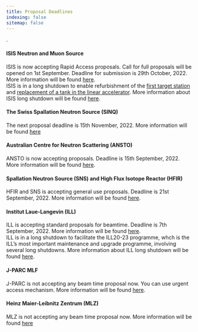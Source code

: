 ```yaml
---
title: Proposal Deadlines
indexing: false
sitemap: false
---
```


.

#### ISIS Neutron and Muon Source
ISIS is now accepting Rapid Access proposals.  Call for full proposals will be opened on 1st September. Deadline for submission is 29th October, 2022. More information will be found [here](https://www.isis.stfc.ac.uk/Pages/Apply-for-beamtime.aspx).\
ISIS is in a long shutdown to enable refurbishment of the [first target station](https://www.isis.stfc.ac.uk/Pages/Target-Station-1.aspx) and [replacement of a tank in the linear accelerator](https://www.isis.stfc.ac.uk/Pages/TH_LinacTank4_beadpull.aspx). More information about ISIS long shutdown will be found [here](https://www.isis.stfc.ac.uk/Pages/For-Users.aspx).

#### The Swiss Spallation Neutron Source (SINQ)
The next proposal deadline is 15th November, 2022. More information will be found [here](https://www.psi.ch/en/sinq)

#### Australian Centre for Neutron Scattering (ANSTO)
ANSTO is now accepting proposals. Deadline is 15th September, 2022. More information will be found [here](https://www.ansto.gov.au/our-facilities/australian-centre-for-neutron-scattering/call-for-proposals).

#### Spallation Neutron Source (SNS) and High Flux Isotope Reactor (HFIR)
HFIR and SNS is accepting general use proposals.  Deadline is 21st September, 2022. More information will be found [here](https://neutrons.ornl.gov/users/proposal-calls).

#### Institut Laue-Langevin (ILL)
ILL is accepting standard proposals for beamtime. Deadline is 7th September, 2022. More information will be found [here](https://www.ill.eu/users/applying-for-beamtime/proposal-submission).\
ILL is in a long shutdown to facilitate the ILL20-23 programme, whch is the ILL’s most important maintenance and upgrade programme, involving several long shutdowns. More information about ILL long shutdown will be found [here](https://www.ill.eu/users/instruments/modernisation-programmes/ill2023).

#### J-PARC MLF
J-PARC is not accepting any beam time proposal now. You can use urgent access mechanism. More information will be found [here](https://mlfinfo.jp/en/user/proposals/#short-term).

#### Heinz Maier-Leibnitz Zentrum (MLZ)
MLZ is not accepting any beam time proposal now. More information will be found [here](https://mlz-garching.de/user-office)







